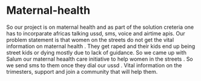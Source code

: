# Maternal-health
So our project is on maternal health and as part of the solution creteria one has to incorparate africas talking ussd, sms, voice and airtime apis. 
Our problem statement is that women on the streets do not get the vital information on maternal health . They get raped and their kids end up being street kids or dying mostly due to lack of guidance. 
So we came up with Salum our maternal heaalth care initiative to help women in the streets . So we send sms to them once they dial our ussd . Vital information on the trimesters, support and join a community that will help them.
